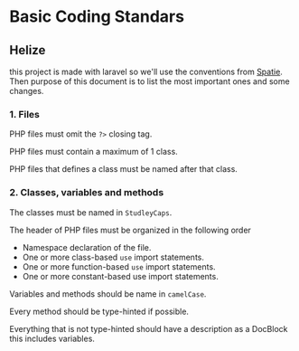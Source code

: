 # Basic Coding Standars

## Helize

this project is made with laravel so we'll use the conventions from [Spatie](https://guidelines.spatie.be/code-style/laravel-php#about-laravel). Then purpose of this document is to list the most important ones and some changes.

### 1. Files

PHP files must omit the `?>` closing tag.

PHP files must contain a maximum of 1 class.

PHP files that defines a class must be named after that class.

### 2. Classes, variables and methods

The classes must be named in `StudleyCaps`.

The header of PHP files must be organized in the following order

- Namespace declaration of the file.
- One or more class-based `use` import statements.
- One or more function-based `use` import statements.
- One or more constant-based use import statements.

Variables and methods should be name in `camelCase`.

Every method should be type-hinted if possible.

Everything that is not type-hinted should have a description as a DocBlock this includes variables.